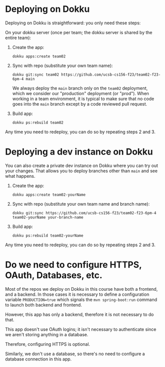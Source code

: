 
# Deploying on Dokku

Deploying on Dokku is straightforward: you only need these steps:

On your dokku server (once per team; the dokku server is shared by
the entire team):

1. Create the app: 
   ```
   dokku apps:create team02
   ```
   
2. Sync with repo (substitute your own team name):
   ```
   dokku git:sync team02 https://github.com/ucsb-cs156-f23/team02-f23-6pm-4 main
   ```

   We always deploy the `main` branch only on the `team02` deployment, which we consider our "production" deployment (or "prod").  When working in a team environment, it is typical
   to make sure that no code goes into the `main` branch except
   by a code reviewed pull request.

3. Build app:
   ```
   dokku ps:rebuild team02
   ```

Any time you need to redeploy, you can do so by repeating steps 2 and 3.

# Deploying a dev instance on Dokku

You can also create a private dev instance on Dokku
where you can try out your changes.  That allows you to 
deploy branches other than `main` and see what happens.

1. Create the app: 
   ```
   dokku apps:create team02-yourName
   ```
2. Sync with repo (substitute your own team name and branch name):
   ```
   dokku git:sync https://github.com/ucsb-cs156-f23/team02-f23-6pm-4 team02-yourName your-branch-name
   ```
3. Build app:
   ```
   dokku ps:rebuild team02-yourName
   ```

Any time you need to redeploy, you can do so by repeating steps 2 and 3.

# Do we need to configure HTTPS, OAuth, Databases, etc.

Most of the repos we deploy on Dokku in this course have both
a frontend, and a backend. In those cases it is necessary to define a configuration variable `PRODUCTION=true` which signals the `mvn spring-boot:run` command to launch both backend and 
frontend.

However, this app has only a backend, therefore it is not necessary
to do that.

This app doesn't use OAuth logins; it isn't necessary to authenticate since we aren't storing anything in a database.

Therefore, configuring HTTPS is optional. 

Similarly, we don't use a database, so there's no need to configure
a database connection in this app.

